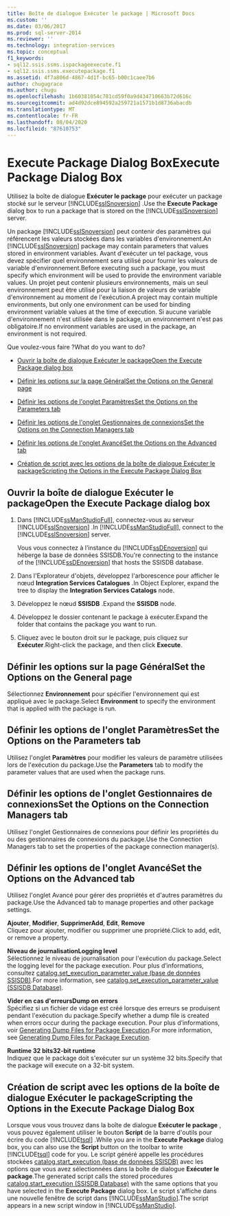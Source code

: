 ```yaml
---
title: Boîte de dialogue Exécuter le package | Microsoft Docs
ms.custom: ''
ms.date: 03/06/2017
ms.prod: sql-server-2014
ms.reviewer: ''
ms.technology: integration-services
ms.topic: conceptual
f1_keywords:
- sql12.ssis.ssms.ispackageexecute.f1
- sql12.ssis.ssms.executepackage.f1
ms.assetid: 4f7a806d-4867-4d1f-bc65-b00c1caee7b6
author: chugugrace
ms.author: chugu
ms.openlocfilehash: 1b60381054c781cd59f0a9d434710663b72d616c
ms.sourcegitcommit: ad4d92dce894592a259721a1571b1d8736abacdb
ms.translationtype: MT
ms.contentlocale: fr-FR
ms.lasthandoff: 08/04/2020
ms.locfileid: "87610753"
---
```

# <a name="execute-package-dialog-box"></a><span data-ttu-id="7f984-102">Execute Package Dialog Box</span><span class="sxs-lookup"><span data-stu-id="7f984-102">Execute Package Dialog Box</span></span>
  <span data-ttu-id="7f984-103">Utilisez la boîte de dialogue **Exécuter le package** pour exécuter un package stocké sur le serveur [!INCLUDE[ssISnoversion](../includes/ssisnoversion-md.md)] .</span><span class="sxs-lookup"><span data-stu-id="7f984-103">Use the **Execute Package** dialog box to run a package that is stored on the [!INCLUDE[ssISnoversion](../includes/ssisnoversion-md.md)] server.</span></span>  
  
 <span data-ttu-id="7f984-104">Un package [!INCLUDE[ssISnoversion](../includes/ssisnoversion-md.md)] peut contenir des paramètres qui référencent les valeurs stockées dans les variables d'environnement.</span><span class="sxs-lookup"><span data-stu-id="7f984-104">An [!INCLUDE[ssISnoversion](../includes/ssisnoversion-md.md)] package may contain parameters that values stored in environment variables.</span></span> <span data-ttu-id="7f984-105">Avant d'exécuter un tel package, vous devez spécifier quel environnement sera utilisé pour fournir les valeurs de variable d'environnement.</span><span class="sxs-lookup"><span data-stu-id="7f984-105">Before executing such a package, you must specify which environment will be used to provide the environment variable values.</span></span> <span data-ttu-id="7f984-106">Un projet peut contenir plusieurs environnements, mais un seul environnement peut être utilisé pour la liaison de valeurs de variable d'environnement au moment de l'exécution.</span><span class="sxs-lookup"><span data-stu-id="7f984-106">A project may contain multiple environments, but only one environment can be used for binding environment variable values at the time of execution.</span></span> <span data-ttu-id="7f984-107">Si aucune variable d'environnement n'est utilisée dans le package, un environnement n'est pas obligatoire.</span><span class="sxs-lookup"><span data-stu-id="7f984-107">If no environment variables are used in the package, an environment is not required.</span></span>  
  
 <span data-ttu-id="7f984-108">Que voulez-vous faire ?</span><span class="sxs-lookup"><span data-stu-id="7f984-108">What do you want to do?</span></span>  
  
-   [<span data-ttu-id="7f984-109">Ouvrir la boîte de dialogue Exécuter le package</span><span class="sxs-lookup"><span data-stu-id="7f984-109">Open the Execute Package dialog box</span></span>](#open_dialog)  
  
-   [<span data-ttu-id="7f984-110">Définir les options sur la page Général</span><span class="sxs-lookup"><span data-stu-id="7f984-110">Set the Options on the General page</span></span>](#general)  
  
-   [<span data-ttu-id="7f984-111">Définir les options de l'onglet Paramètres</span><span class="sxs-lookup"><span data-stu-id="7f984-111">Set the Options on the Parameters tab</span></span>](#parameters)  
  
-   [<span data-ttu-id="7f984-112">Définir les options de l'onglet Gestionnaires de connexions</span><span class="sxs-lookup"><span data-stu-id="7f984-112">Set the Options on the Connection Managers tab</span></span>](#connection)  
  
-   [<span data-ttu-id="7f984-113">Définir les options de l'onglet Avancé</span><span class="sxs-lookup"><span data-stu-id="7f984-113">Set the Options on the Advanced tab</span></span>](#advanced)  
  
-   [<span data-ttu-id="7f984-114">Création de script avec les options de la boîte de dialogue Exécuter le package</span><span class="sxs-lookup"><span data-stu-id="7f984-114">Scripting the Options in the Execute Package Dialog Box</span></span>](#script)  
  
##  <a name="open-the-execute-package-dialog-box"></a><a name="open_dialog"></a> <span data-ttu-id="7f984-115">Ouvrir la boîte de dialogue Exécuter le package</span><span class="sxs-lookup"><span data-stu-id="7f984-115">Open the Execute Package dialog box</span></span>  
  
1.  <span data-ttu-id="7f984-116">Dans [!INCLUDE[ssManStudioFull](../includes/ssmanstudiofull-md.md)], connectez-vous au serveur [!INCLUDE[ssISnoversion](../includes/ssisnoversion-md.md)] .</span><span class="sxs-lookup"><span data-stu-id="7f984-116">In [!INCLUDE[ssManStudioFull](../includes/ssmanstudiofull-md.md)], connect to the [!INCLUDE[ssISnoversion](../includes/ssisnoversion-md.md)] server.</span></span>  
  
     <span data-ttu-id="7f984-117">Vous vous connectez à l’instance du [!INCLUDE[ssDEnoversion](../includes/ssdenoversion-md.md)] qui héberge la base de données SSISDB.</span><span class="sxs-lookup"><span data-stu-id="7f984-117">You're connecting to the instance of the [!INCLUDE[ssDEnoversion](../includes/ssdenoversion-md.md)] that hosts the SSISDB database.</span></span>  
  
2.  <span data-ttu-id="7f984-118">Dans l'Explorateur d'objets, développez l'arborescence pour afficher le nœud **Integration Services Catalogues** .</span><span class="sxs-lookup"><span data-stu-id="7f984-118">In Object Explorer, expand the tree to display the **Integration Services Catalogs** node.</span></span>  
  
3.  <span data-ttu-id="7f984-119">Développez le nœud **SSISDB** .</span><span class="sxs-lookup"><span data-stu-id="7f984-119">Expand the **SSISDB** node.</span></span>  
  
4.  <span data-ttu-id="7f984-120">Développez le dossier contenant le package à exécuter.</span><span class="sxs-lookup"><span data-stu-id="7f984-120">Expand the folder that contains the package you want to run.</span></span>  
  
5.  <span data-ttu-id="7f984-121">Cliquez avec le bouton droit sur le package, puis cliquez sur **Exécuter**.</span><span class="sxs-lookup"><span data-stu-id="7f984-121">Right-click the package, and then click **Execute**.</span></span>  
  
##  <a name="set-the-options-on-the-general-page"></a><a name="general"></a> <span data-ttu-id="7f984-122">Définir les options sur la page Général</span><span class="sxs-lookup"><span data-stu-id="7f984-122">Set the Options on the General page</span></span>  
 <span data-ttu-id="7f984-123">Sélectionnez **Environnement** pour spécifier l'environnement qui est appliqué avec le package.</span><span class="sxs-lookup"><span data-stu-id="7f984-123">Select **Environment** to specify the environment that is applied with the package is run.</span></span>  
  
##  <a name="set-the-options-on-the-parameters-tab"></a><a name="parameters"></a> <span data-ttu-id="7f984-124">Définir les options de l'onglet Paramètres</span><span class="sxs-lookup"><span data-stu-id="7f984-124">Set the Options on the Parameters tab</span></span>  
 <span data-ttu-id="7f984-125">Utilisez l'onglet **Paramètres** pour modifier les valeurs de paramètre utilisées lors de l'exécution du package.</span><span class="sxs-lookup"><span data-stu-id="7f984-125">Use the **Parameters** tab to modify the parameter values that are used when the package runs.</span></span>  
  
##  <a name="set-the-options-on-the-connection-managers-tab"></a><a name="connection"></a> <span data-ttu-id="7f984-126">Définir les options de l'onglet Gestionnaires de connexions</span><span class="sxs-lookup"><span data-stu-id="7f984-126">Set the Options on the Connection Managers tab</span></span>  
 <span data-ttu-id="7f984-127">Utilisez l'onglet Gestionnaires de connexions pour définir les propriétés du ou des gestionnaires de connexions du package.</span><span class="sxs-lookup"><span data-stu-id="7f984-127">Use the Connection Managers tab to set the properties of the package connection manager(s).</span></span>  
  
##  <a name="set-the-options-on-the-advanced-tab"></a><a name="advanced"></a> <span data-ttu-id="7f984-128">Définir les options de l'onglet Avancé</span><span class="sxs-lookup"><span data-stu-id="7f984-128">Set the Options on the Advanced tab</span></span>  
 <span data-ttu-id="7f984-129">Utilisez l'onglet Avancé pour gérer des propriétés et d'autres paramètres du package.</span><span class="sxs-lookup"><span data-stu-id="7f984-129">Use the Advanced tab to manage properties and other package settings.</span></span>  
  
 <span data-ttu-id="7f984-130">**Ajouter**, **Modifier**, **Supprimer**</span><span class="sxs-lookup"><span data-stu-id="7f984-130">**Add**, **Edit**, **Remove**</span></span>  
 <span data-ttu-id="7f984-131">Cliquez pour ajouter, modifier ou supprimer une propriété.</span><span class="sxs-lookup"><span data-stu-id="7f984-131">Click to add, edit, or remove a property.</span></span>  
  
 <span data-ttu-id="7f984-132">**Niveau de journalisation**</span><span class="sxs-lookup"><span data-stu-id="7f984-132">**Logging level**</span></span>  
 <span data-ttu-id="7f984-133">Sélectionnez le niveau de journalisation pour l'exécution du package.</span><span class="sxs-lookup"><span data-stu-id="7f984-133">Select the logging level for the package execution.</span></span> <span data-ttu-id="7f984-134">Pour plus d’informations, consultez [catalog.set_execution_parameter_value &#40;base de données SSISDB&#41;](/sql/integration-services/system-stored-procedures/catalog-set-execution-parameter-value-ssisdb-database).</span><span class="sxs-lookup"><span data-stu-id="7f984-134">For more information, see [catalog.set_execution_parameter_value &#40;SSISDB Database&#41;](/sql/integration-services/system-stored-procedures/catalog-set-execution-parameter-value-ssisdb-database).</span></span>  
  
 <span data-ttu-id="7f984-135">**Vider en cas d'erreurs**</span><span class="sxs-lookup"><span data-stu-id="7f984-135">**Dump on errors**</span></span>  
 <span data-ttu-id="7f984-136">Spécifiez si un fichier de vidage est créé lorsque des erreurs se produisent pendant l'exécution du package.</span><span class="sxs-lookup"><span data-stu-id="7f984-136">Specify whether a dump file is created when errors occur during the package execution.</span></span> <span data-ttu-id="7f984-137">Pour plus d’informations, voir [Generating Dump Files for Package Execution](troubleshooting/generating-dump-files-for-package-execution.md).</span><span class="sxs-lookup"><span data-stu-id="7f984-137">For more information, see [Generating Dump Files for Package Execution](troubleshooting/generating-dump-files-for-package-execution.md).</span></span>  
  
 <span data-ttu-id="7f984-138">**Runtime 32 bits**</span><span class="sxs-lookup"><span data-stu-id="7f984-138">**32-bit runtime**</span></span>  
 <span data-ttu-id="7f984-139">Indiquez que le package doit s'exécuter sur un système 32 bits.</span><span class="sxs-lookup"><span data-stu-id="7f984-139">Specify that the package will execute on a 32-bit system.</span></span>  
  
##  <a name="scripting-the-options-in-the-execute-package-dialog-box"></a><a name="script"></a> <span data-ttu-id="7f984-140">Création de script avec les options de la boîte de dialogue Exécuter le package</span><span class="sxs-lookup"><span data-stu-id="7f984-140">Scripting the Options in the Execute Package Dialog Box</span></span>  
 <span data-ttu-id="7f984-141">Lorsque vous vous trouvez dans la boîte de dialogue **Exécuter le package** , vous pouvez également utiliser le bouton **Script** de la barre d'outils pour écrire du code [!INCLUDE[tsql](../includes/tsql-md.md)] .</span><span class="sxs-lookup"><span data-stu-id="7f984-141">While you are in the **Execute Package** dialog box, you can also use the **Script** button on the toolbar to write [!INCLUDE[tsql](../includes/tsql-md.md)] code for you.</span></span> <span data-ttu-id="7f984-142">Le script généré appelle les procédures stockées [catalog.start_execution &#40;base de données SSISDB&#41;](/sql/integration-services/system-stored-procedures/catalog-start-execution-ssisdb-database) avec les options que vous avez sélectionnées dans la boîte de dialogue **Exécuter le package**.</span><span class="sxs-lookup"><span data-stu-id="7f984-142">The generated script calls the stored procedures [catalog.start_execution &#40;SSISDB Database&#41;](/sql/integration-services/system-stored-procedures/catalog-start-execution-ssisdb-database) with the same options that you have selected in the **Execute Package** dialog box.</span></span> <span data-ttu-id="7f984-143">Le script s'affiche dans une nouvelle fenêtre de script dans [!INCLUDE[ssManStudio](../includes/ssmanstudio-md.md)].</span><span class="sxs-lookup"><span data-stu-id="7f984-143">The script appears in a new script window in [!INCLUDE[ssManStudio](../includes/ssmanstudio-md.md)].</span></span>  
  
  
